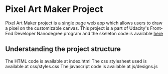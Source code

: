 # Pixel Art Maker Project

Pixel Art Maker project is a single page web app which allows users to draw a pixel on the customizable canvas. This project is a part of Udacity's Front-End Developer Nanodegree program and the skeleton code is available [here](https://github.com/udacity/project-pixel-art-maker-starter)

## Understanding the project structure

The HTML code is available at index.html
The css stylesheet used is available at css/styles.css
The javascript code is available at js/designs.js
